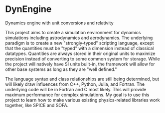 # DynEngine

Dynamics engine with unit conversions and relativity

This project aims to create a simulation environment for dynamics simulations
including astrodynamics and aerodynamics.
The underlying paradigm is to create a new "strongly-typed" scripting language,
except that the quantities must be "typed" with a dimension instead of
classical datatypes.
Quantities are always stored in their original units to maximize precision
instead of converting to some common system for storage.
While the project will natively have SI units built-in, the framework will allow
for other base systems as long as they are "well defined."

The language syntax and class relationships are still being determined, but will
likely draw influences from C++, Python, Julia, and Fortran.
The underlying code will be in Fortran and C most likely.  This will provide
maximum performance for complex simulations.
My goal is to use this project to learn how to make various existing
physics-related libraries work together, like SPICE and SOFA.
